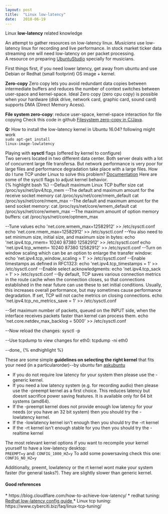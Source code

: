 ```yaml
---
layout: post
title:  "Linux low-latency"
date:   2018-06-19
---
```


<p class="intro"><span class="dropcap">L</span>inux <b>low-latency</b> related knowledge</p>
An attempt to gather resources on low-latency linux. <i>Musicians</i> use low-latency linux for recording and live performance. In stock market ticker data streaming one will need low-latency on per packet processing. <br>
A resource on preparing <a href="https://help.ubuntu.com/community/UbuntuStudioPreparation">UbuntuStudio</a> specially for musicians.

First things first, if you need lower latency, get away from ubuntu and use Debian or Redhat (small footprint) OS image + kernel.

<b>Zero-copy</b>
Zero copy lets you avoid redundant data copies between intermediate buffers and reduces the number of context switches between user-space and kernel-space. Ideal Zero copy (zero cpu copy) is possible when your hardware (disk drive, network card, graphic card, sound card) supports DMA (Direct Memory Acess).

<b>File system zero-copy</b>: reduce user-space, kernel-space interaction for file copying
Check this code in github <a href ="https://github.com/arturmkrtchyan/zero-copy">Filesystem zero-copy in C/Java</a>.


<b>Q:</b> How to install the low-latency kernel in Ubuntu 16.04? following might work<br>
<code>sudo apt-get install linux-image-lowlatency</code>


Playing with <b>sysctl</b> flags (offered by kernel to configure)</b><br>
Two servers located in two different data center. Both server deals with a lot of concurrent large file transfersa. But network performance is very poor for large files and performance degradation take place with a large files. How do I tune TCP under Linux to solve this problem? <a href="https://www.cyberciti.biz/files/linux-kernel/Documentation/networking/ip-sysctl.txt">Documentation</a>
Here are some of the sysctl flags  to adjust kernel behavior.<br>
{% highlight bash %}
--Default maximum Linux TCP buffer size
cat /proc/sys/net/ipv4/tcp_mem
--The default and maximum amount for the receive socket memory
cat /proc/sys/net/core/rmem_default
cat /proc/sys/net/core/rmem_max
--The default and maximum amount for the send socket memory:
cat /proc/sys/net/core/wmem_default
cat /proc/sys/net/core/wmem_max
--The maximum amount of option memory buffers:
cat /proc/sys/net/core/optmem_max


--Tune values
echo 'net.core.wmem_max=12582912' >> /etc/sysctl.conf
echo 'net.core.rmem_max=12582912' >> /etc/sysctl.conf
--You also need to set minimum size, initial size, and maximum size in bytes:
echo 'net.ipv4.tcp_rmem= 10240 87380 12582912' >> /etc/sysctl.conf
echo 'net.ipv4.tcp_wmem= 10240 87380 12582912' >> /etc/sysctl.conf
--Turn on window scaling which can be an option to enlarge the transfer window:
echo 'net.ipv4.tcp_window_scaling = 1' >> /etc/sysctl.conf
--Enable timestamps as defined in RFC1323:
echo 'net.ipv4.tcp_timestamps = 1' >> /etc/sysctl.conf
--Enable select acknowledgments:
echo 'net.ipv4.tcp_sack = 1' >> /etc/sysctl.conf
--By default, TCP saves various connection metrics in the route cache when the connection closes, so that connections established in the near future can use these to set initial conditions. Usually, this increases overall performance, but may sometimes cause performance degradation. If set, TCP will not cache metrics on closing connections.
echo 'net.ipv4.tcp_no_metrics_save = 1' >> /etc/sysctl.conf

--Set maximum number of packets, queued on the INPUT side, when the interface receives packets faster than kernel can process them.
echo 'net.core.netdev_max_backlog = 5000' >> /etc/sysctl.conf

--Now reload the changes:
sysctl -p

--Use tcpdump to view changes for eth0:
tcpdump -ni eth0

--done_
{% endhighlight %}



These are some simple <b>guidelines on selecting the right kernel</b> that fits your need (in a particularorder)--by ubuntu fan <a href="https://askubuntu.com/questions/126664/why-choose-a-low-latency-kernel-over-a-generic-or-realtime-one">askubuntu</a>
<ul>
  <li>If you do not require low latency for your system then please use the -generic kernel.</li>
  <li>If you need a low latency system (e.g. for recording audio) then please use the -preempt kernel as a first choice. This reduces latency but doesnt sacrifice power saving features. It is available only for 64 bit systems (amd64).</li>
  <li>If the -preempt kernel does not provide enough low latency for your needs (or you have an 32 bit system) then you should try the -lowlatency kernel.</li>
  <li>If the -lowlatency kernel isn't enough then you should try the -rt kernel</li>
  <li>If the -rt kernel isn't enough stable for you then you should try the -realtime kernel</li>
</ul>

The most relevant kernel options if you want to recompile your kernel yourself to have a low-latency desktop:<br>
<code>PREEMPT=y</code>
and:
<code>CONFIG_1000_HZ=y</code>
To add some powersaving check this one:
<code>CONFIG_NO_HZ=y</code>

Additionally, preemt, lowlatency or the rt kernel wont make your system faster (for general tasks?). They are slightly slower than generic kernel.


<h4>Good references</h4>
* https://blog.cloudflare.com/how-to-achieve-low-latency/
* redhat tuning: <a href="https://access.redhat.com/sites/default/files/attachments/201501-perf-brief-low-latency-tuning-rhel7-v1.1.pdf">Redhat low-latency config guide </a>
* Linux tcp tuning: https://www.cyberciti.biz/faq/linux-tcp-tuning/
